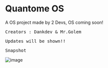 # Quantome OS 
A OS project made by 2 Devs, OS coming soon! 
<pre>
Creators : Dankdev & Mr.Golem
</pre>
<pre>
Updates will be shown!!
</pre>

<pre>
Snapshot
</pre>

![image](https://user-images.githubusercontent.com/98686183/189289762-94bf44a6-d66d-4db3-8f5e-db322fea9cf6.png)
